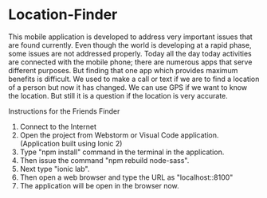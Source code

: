 # Location-Finder
This mobile application is developed to address very important issues that are found currently. Even though the world is developing at a rapid phase, some issues are not addressed properly. Today all the day today activities are connected with the mobile phone; there are numerous apps that serve different purposes. But finding that one app which provides maximum benefits is difficult. We used to make a call or text if we are to find a location of a person but now it has changed. We can use GPS if we want to know the location. But still it is a question if the location is very accurate.


Instructions for the Friends Finder

1.	Connect to the Internet
2.	Open the project from Webstorm or Visual Code application. (Application built using Ionic 2)
3.	Type "npm install" command in the terminal in the application.
4.	Then issue the command "npm rebuild node-sass".
5.	Next type "ionic lab".
6.	Then open a web browser and type the URL as "localhost::8100"
7.	The application will be open in the browser now.

